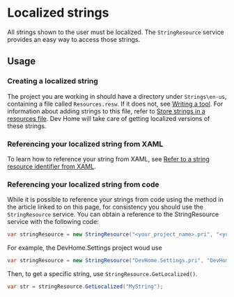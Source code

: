 # Localized strings

All strings shown to the user must be localized. The `StringResource` service provides an easy way to access those strings.

## Usage

### Creating a localized string

The project you are working in should have a directory under `Strings\en-us`, containing a file called `Resources.resw`.
If it does not, see [Writing a tool](../tools.md#writing-a-tool).
For information about adding strings to this file, refer to 
[Store strings in a resources file](https://learn.microsoft.com/en-us/windows/apps/windows-app-sdk/mrtcore/localize-strings#store-strings-in-a-resources-file).
Dev Home will take care of getting localized versions of these strings.

### Referencing your localized string from XAML

To learn how to reference your string from XAML, see 
[Refer to a string resource identifier from XAML](https://learn.microsoft.com/en-us/windows/apps/windows-app-sdk/mrtcore/localize-strings#refer-to-a-string-resource-identifier-from-xaml).

### Referencing your localized string from code

While it is possible to reference your strings from code using the method in the article linked to on this page, for consistency you should use the `StringResource` service.
You can obtain a reference to the StringResource service with the following code:
```cs
var stringResource = new StringResource("<your_project_name>.pri", "<your_project_name>/Resources");
```
For example, the DevHome.Settings project woud use
```cs
var stringResource = new StringResource("DevHome.Settings.pri", "DevHome.Settings/Resources");
```

Then, to get a specific string, use `StringResource.GetLocalized()`.
```cs
var str = stringResource.GetLocalized("MyString");
```
